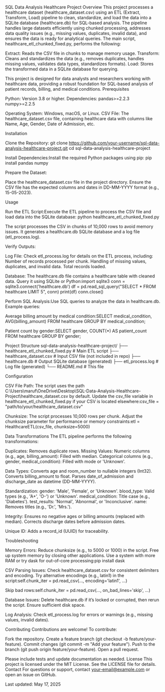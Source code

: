 SQL Data Analysis Healthcare Project
Overview
This project processes a healthcare dataset (healthcare_dataset.csv) using an ETL (Extract, Transform, Load) pipeline to clean, standardize, and load the data into a SQLite database (healthcare.db) for SQL-based analysis. The pipeline handles large datasets efficiently using chunked processing, addresses data quality issues (e.g., missing values, duplicates, invalid data), and ensures the data is ready for analytical queries.
The main script, healthcare_etl_chunked_fixed.py, performs the following:

Extract: Reads the CSV file in chunks to manage memory usage.
Transform: Cleans and standardizes the data (e.g., removes duplicates, handles missing values, validates data types, standardizes formats).
Load: Stores the transformed data in a SQLite database for querying.

This project is designed for data analysts and researchers working with healthcare data, providing a robust foundation for SQL-based analysis of patient records, billing, and medical conditions.
Prerequisites

Python: Version 3.8 or higher.
Dependencies:
pandas>=2.2.3
numpy>=2.2.5


Operating System: Windows, macOS, or Linux.
CSV File: The healthcare_dataset.csv file, containing healthcare data with columns like Name, Age, Gender, Date of Admission, etc.

Installation

Clone the Repository:
git clone https://github.com/your-username/sql-data-analysis-healthcare-project.git
cd sql-data-analysis-healthcare-project


Install Dependencies:Install the required Python packages using pip:
pip install pandas numpy


Prepare the Dataset:

Place the healthcare_dataset.csv file in the project directory.
Ensure the CSV file has the expected columns and dates in DD-MM-YYYY format (e.g., 15-05-2023).



Usage

Run the ETL Script:Execute the ETL pipeline to process the CSV file and load data into the SQLite database:
python healthcare_etl_chunked_fixed.py


The script processes the CSV in chunks of 10,000 rows to avoid memory issues.
It generates a healthcare.db SQLite database and a log file (etl_process.log).


Verify Outputs:

Log File: Check etl_process.log for details on the ETL process, including:
Number of records processed per chunk.
Handling of missing values, duplicates, and invalid data.
Total records loaded.


Database: The healthcare.db file contains a healthcare table with cleaned data. Query it using SQLite or Python:import sqlite3
conn = sqlite3.connect('healthcare.db')
df = pd.read_sql_query("SELECT * FROM healthcare LIMIT 5", conn)
print(df)
conn.close()




Perform SQL Analysis:Use SQL queries to analyze the data in healthcare.db. Example queries:

Average billing amount by medical condition:SELECT medical_condition, AVG(billing_amount)
FROM healthcare
GROUP BY medical_condition;


Patient count by gender:SELECT gender, COUNT(*) AS patient_count
FROM healthcare
GROUP BY gender;





Project Structure
sql-data-analysis-healthcare-project/
├── healthcare_etl_chunked_fixed.py  # Main ETL script
├── healthcare_dataset.csv           # Input CSV file (not included in repo)
├── healthcare.db                    # Output SQLite database (generated)
├── etl_process.log                 # Log file (generated)
└── README.md                       # This file

Configuration

CSV File Path: The script uses the path C:\Users\maruf\OneDrive\Desktop\SQL-Data-Analysis-Healthcare-Project\healthcare_dataset.csv by default. Update the csv_file variable in healthcare_etl_chunked_fixed.py if your CSV is located elsewhere:csv_file = "path/to/your/healthcare_dataset.csv"


Chunksize: The script processes 10,000 rows per chunk. Adjust the chunksize parameter for performance or memory constraints:etl = HealthcareETL(csv_file, chunksize=5000)



Data Transformations
The ETL pipeline performs the following transformations:

Duplicates: Removes duplicate rows.
Missing Values:
Numeric columns (e.g., age, billing_amount): Filled with median.
Categorical columns (e.g., gender, medical_condition): Filled with mode or 'Unknown'.


Data Types:
Converts age and room_number to nullable integers (Int32).
Converts billing_amount to float.
Parses date_of_admission and discharge_date as datetime (DD-MM-YYYY).


Standardization:
gender: 'Male', 'Female', or 'Unknown'.
blood_type: Valid types (e.g., 'A+', 'O-') or 'Unknown'.
medical_condition: Title case (e.g., 'Diabetes').
test_results: 'Normal', 'Abnormal', or 'Inconclusive'.
name: Removes titles (e.g., 'Dr.', 'Mrs.').


Integrity:
Ensures no negative ages or billing amounts (replaced with median).
Corrects discharge dates before admission dates.


Unique ID: Adds a record_id (UUID) for traceability.

Troubleshooting

Memory Errors:
Reduce chunksize (e.g., to 5000 or 1000) in the script.
Free up system memory by closing other applications.
Use a system with more RAM or try dask for out-of-core processing:pip install dask




CSV Parsing Issues:
Check healthcare_dataset.csv for consistent delimiters and encoding.
Try alternative encodings (e.g., latin1) in the script:self.chunk_iter = pd.read_csv(..., encoding='latin1', ...)


Skip bad rows:self.chunk_iter = pd.read_csv(..., on_bad_lines='skip', ...)




Database Issues:
Delete healthcare.db if it’s locked or corrupted, then rerun the script.
Ensure sufficient disk space.


Log Analysis:
Check etl_process.log for errors or warnings (e.g., missing values, invalid dates).



Contributing
Contributions are welcome! To contribute:

Fork the repository.
Create a feature branch (git checkout -b feature/your-feature).
Commit changes (git commit -m "Add your feature").
Push to the branch (git push origin feature/your-feature).
Open a pull request.

Please include tests and update documentation as needed.
License
This project is licensed under the MIT License. See the LICENSE file for details.
Contact
For questions or support, contact your-email@example.com or open an issue on GitHub.

Last updated: May 17, 2025
